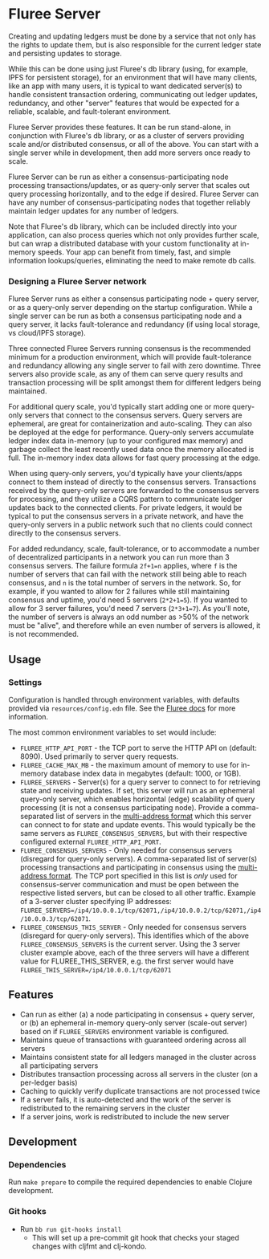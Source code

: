 # Fluree Server
Creating and updating ledgers must be done by a service that not only has the rights to update them, but is also
responsible for the current ledger state and persisting updates to storage.

While this can be done using just Fluree's db library (using, for example, IPFS for persistent storage), for
an environment that will have many clients, like an app with many users, it is typical to want dedicated server(s)
to handle consistent transaction ordering, communicating out ledger updates, redundancy, and other
"server" features that would be expected for a reliable, scalable, and fault-tolerant environment.

Fluree Server provides these features. It can be run stand-alone, in conjunction with Fluree's db library, or as a cluster
of servers providing scale and/or distributed consensus, or all of the above. You can start with a single server while
in development, then add more servers once ready to scale.

Fluree Server can be run as either a consensus-participating node processing transactions/updates, or as query-only server that scales out
query processing horizontally, and to the edge if desired. Fluree Server can have any number of consensus-participating
nodes that together reliably maintain ledger updates for any number of ledgers.

Note that Fluree's db library, which can be included directly into your application, can also process queries which
not only provides further scale, but can wrap a distributed database with your custom functionality at in-memory speeds.
Your app can benefit from timely, fast, and simple information lookups/queries, eliminating the need to make remote db calls.

### Designing a Fluree Server network
Fluree Server runs as either a consensus participating node + query server, or as a query-only server depending on
the startup configuration. While a single server can be run as both a consensus participating node and a query server,
it lacks fault-tolerance and redundancy (if using local storage, vs cloud/IPFS storage).

Three connected Fluree Servers running consensus is the recommended minimum for a production environment, which will
provide fault-tolerance and redundancy allowing any single server to fail with zero downtime. Three servers also
provide scale, as any of them can serve query results and transaction processing will be split amongst them
for different ledgers being maintained.

For additional query scale, you'd typically start adding one or more query-only servers that connect to the consensus
servers. Query servers are ephemeral, are great for containerization and
auto-scaling. They can also be deployed at the edge for performance. Query-only servers accumulate ledger index data
in-memory (up to your configured max memory) and garbage collect the least recently used data once the memory allocated
is full. The in-memory index data allows for fast query processing at the edge.

When using query-only servers, you'd typically have your clients/apps connect to them instead of directly to the consensus
servers. Transactions received by the query-only servers are forwarded to the consensus servers for processing, and
they utilize a CQRS pattern to communicate ledger updates back to the connected clients. For private ledgers, it
would be typical to put the consensus servers in a private network, and have the query-only servers in a public network
such that no clients could connect directly to the consensus servers.

For added redundancy, scale, fault-tolerance, or to accommodate a number of decentralized participants in a network you
can run more than 3 consensus servers. The failure formula `2f+1=n` applies, where `f` is the number of servers that can fail
with the network still being able to reach consensus, and `n` is the total number of servers in the network.
So, for example, if you wanted to allow for 2 failures while still maintaining consensus and uptime, you'd need 5 servers
(`2*2+1=5`). If you wanted to allow for 3 server failures, you'd need 7 servers (`2*3+1=7`). As you'll note, the number of
servers is always an odd number as >50% of the network must be "alive", and therefore while an even number of servers is allowed, it is not recommended.

## Usage

### Settings
Configuration is handled through environment variables, with defaults provided via `resources/config.edn` file.  See the [Fluree docs](https://docs.flur.ee/docs/running-fluree/configuration) for more information.

The most common environment variables to set would include:
- `FLUREE_HTTP_API_PORT` - the TCP port to serve the HTTP API on (default: 8090). Used primarily to server query requests.
- `FLUREE_CACHE_MAX_MB` - the maximum amount of memory to use for in-memory database index data in megabytes (default: 1000, or 1GB).
- `FLUREE_SERVERS` - Server(s) for a query server to connect to for retrieving state and receiving updates. If set, this server will run as an ephemeral query-only server, which enables horizontal (edge) scalability of query processing
  (it is not a consensus participating node). Provide a comma-separated list of servers in the
  [multi-address format](https://github.com/libp2p/specs/blob/master/addressing/README.md) which this server can connect to for state and update events.
  This would typically be the same servers as `FLUREE_CONSENSUS_SERVERS`, but with their respective configured external `FLUREE_HTTP_API_PORT`.
- `FLUREE_CONSENSUS_SERVERS` - Only needed for consensus servers (disregard for query-only servers). A comma-separated list of server(s) processing transactions and participating in consensus using the
  [multi-address format](https://github.com/libp2p/specs/blob/master/addressing/README.md). The TCP port specified in this list
  is *only* used for consensus-server communication and must be open between the respective listed servers, but can be closed to all other traffic.
  Example of a 3-server cluster specifying IP addresses: `FLUREE_SERVERS=/ip4/10.0.0.1/tcp/62071,/ip4/10.0.0.2/tcp/62071,/ip4/10.0.0.3/tcp/62071`.
- `FLUREE_CONSENSUS_THIS_SERVER` - Only needed for consensus servers (disregard for query-only servers).
  This identifies which of the above `FLUREE_CONSENSUS_SERVERS` is the current server. Using the 3 server cluster example above, each
  of the three servers will have a different value for FLUREE_THIS_SERVER, e.g. the first server would have `FLUREE_THIS_SERVER=/ip4/10.0.0.1/tcp/62071`


## Features
- Can run as either (a) a node participating in consensus + query server, or (b) an ephemeral in-memory query-only server (scale-out server) based on if `FLUREE_SERVERS` environment variable is configured.
- Maintains queue of transactions with guaranteed ordering across all servers
- Maintains consistent state for all ledgers managed in the cluster across all participating servers
- Distributes transaction processing across all servers in the cluster (on a per-ledger basis)
- Caching to quickly verify duplicate transactions are not processed twice
- If a server fails, it is auto-detected and the work of the server is redistributed to the remaining servers in the cluster
- If a server joins, work is redistributed to include the new server

## Development

### Dependencies

Run `make prepare` to compile the required dependencies to enable Clojure development.

### Git hooks

- Run `bb run git-hooks install`
    - This will set up a pre-commit git hook that checks your staged changes
      with cljfmt and clj-kondo.

